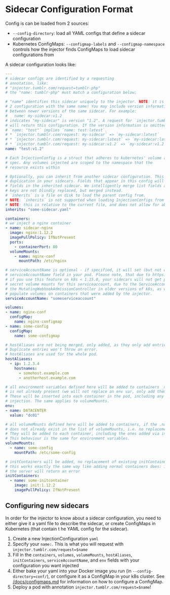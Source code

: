 # Sidecar Configuration Format

Config is can be loaded from 2 sources:
* `--config-directory`: load all YAML configs that define a sidecar configuration
* Kubernetes ConfigMaps: `--configmap-labels` and `--configmap-namespace` controls how the injector finds ConfigMaps to load sidecar configurations from

A sidecar configuration looks like:

```yaml
---
# sidecar configs are identified by a requesting
# annotation, like:
# "injector.tumblr.com/request=tumblr-php"
# the "name: tumblr-php" must match a configuration below; 

# "name" identifies this sidecar uniquely to the injector. NOTE: it is an error to load
# 2 configuration with the same name! You may include version information in the name to disambiguate
# between newer versions of the same sidecar. For example:
#   name: my-sidecar:v1.2
# indicates "my-sidecar" is version "1.2". A request for `injector.tumblr.com/request: my-sidecar:v1.2`
# will return this configuration. If the version information is omitted, "latest" is assumed.
# `name: "test"` implies `name: test:latest`.
# * `injector.tumblr.com/request: my-sidecar` => `my-sidecar:latest`
# * `injector.tumblr.com/request: my-sidecar:latest` => `my-sidecar:latest`
# * `injector.tumblr.com/request: my-sidecar:v1.2` => `my-sidecar:v1.2`
name: "test:v1.2"

# Each InjectionConfig is a struct that adheres to kubernetes' volume and containers
# spec. Any volumes injected are scoped to the namespace that the
# resource exists within

# Optionally, you can inherit from another sidecar configuration. This is useful to reduce
# duplication in your sidecars. Fields that appear in this config will override and replace
# fields in the inherited sidecar. We intelligently merge list fields as well, so top level
# keys are not blindly replaced, but merged instead.
# `inherits` is a file on disk to load the parent config from.
# NOTE: `inherits` is not supported when loading InjectionConfigs from ConfigMap
# NOTE: this is relative to the current file, and does not allow for absolute pathing!
inherits: "some-sidecar.yaml"

containers:
# we inject a nginx container
- name: sidecar-nginx
  image: nginx:1.12.2
  imagePullPolicy: IfNotPresent
  ports:
    - containerPort: 80
  volumeMounts:
    - name: nginx-conf
      mountPath: /etc/nginx

# serviceAccountName is optional - if specified, it will set (but not overwrite an existing!)
# serviceAccountName field in your pod. Please note, that due to https://github.com/kubernetes/kubernetes/pull/78080
# if you use this feature on k8s < 1.15.0, your sidecars will not get properly initialized with the associated
# secret volume mounts for this serviceaccount, due to the ServiceAccountController running before
# the MutatingWebhookAdmissionController in older versions of k8s, as well as not _rerunning_ after the MWAC to
# populate volumes on containers that were added by the injector.
serviceAccountName: "someserviceaccount"

volumes:
- name: nginx-conf
  configMap:
    name: nginx-configmap
- name: some-config
  configMap:
    name: some-configmap

# hostAliases are not being merged, only added, as they only add entries to /etc/hosts in the containers.
# Duplicate entries won't throw an error.
# hostAliases are used for the whole pod.
hostAliases:
  - ip: 1.2.3.4
    hostnames:
      - somehost.example.com
      - anotherhost.example.com

# all environment variables defined here will be added to containers _only_ if the .Name
# is not already present (we will not replace an env var, only add them)
# These will be inserted into each container in the pod, including any containers added via
# injection. The same applies to volumeMounts.
env:
- name: DATACENTER
  value: "dc01"

# all volumeMounts defined here will be added to containers, if the .name attribute
# does not already exist in the list of volumeMounts, i.e. no replacement will be done.
# They will be added to each container, including the ones added via injection.
# This behaviour is the same for environment variables.
volumeMounts:
  - name: some-config
    mountPath: /etc/some-config

# initContainers will be added, no replacement of existing initContainers with the same names will be done
# this works exactly the same way like adding normal containers does: if you have a conflicting name,
# the server will return an error
initContainers:
  - name: some-initcontainer
    image: init:1.12.2
    imagePullPolicy: IfNotPresent
```

## Configuring new sidecars

In order for the injector to know about a sidecar configuration, you need to either give it a yaml file to describe the sidecar, or create ConfigMaps in Kubernetes (that contain t  he YAML config for the sidecar).

1. Create a new InjectionConfiguration `yaml`
  1. Specify your `name:`. This is what you will request with `injector.tumblr.com/request=$name`
  2. Fill in the `containers`, `volumes`, `volumeMounts`, `hostAliases`, `initContainers`, `serviceAccountName`, and `env` fields with your configuration you want injected
2. Either bake your yaml into your Docker image you run (in `--config-directory=conf/`), or configure it as a ConfigMap in your k8s cluster. See [/docs/configmaps.md](/docs/configmaps.md) for information on how to configure a ConfigMap.
3. Deploy a pod with annotation `injector.tumblr.com/request=$name`!
